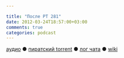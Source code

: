 ```yaml
---

title: "После РТ 281"
date: 2012-03-24T18:57:00+03:00
comments: true
categories: podcast
---
```

[аудио](http://cdn.radio-t.com/rt281post.mp3) ● [пиратский torrent](http://pirates.radio-t.com/torrents/rt281post.mp3.torrent) ● [лог чата](http://chat.radio-t.com/logs/radio-t-281.html) ● [wiki](http://wiki.radio-t.com/%D0%9F%D0%BE%D1%81%D0%BB%D0%B5_%D0%A0%D0%A2_281)<audio src="http://cdn.radio-t.com/rt281post.mp3" preload="none">
